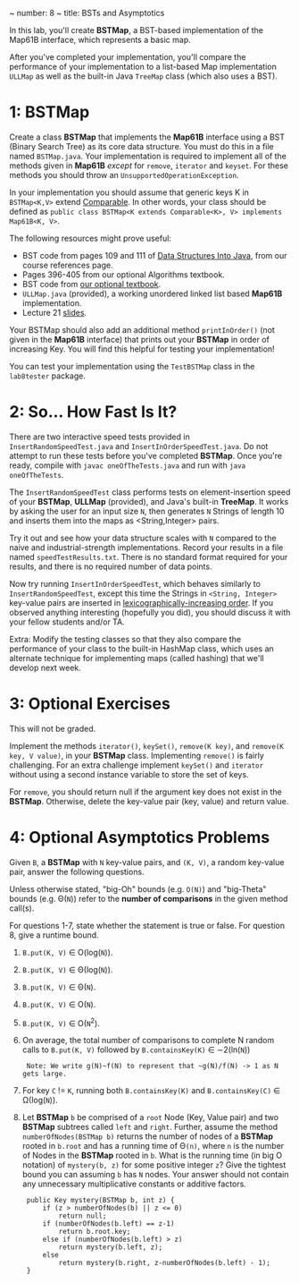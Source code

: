 ~ number: 8
~ title: BSTs and Asymptotics

In this lab, you'll create **BSTMap**, a BST-based implementation of the Map61B interface, which represents a basic map.

After you've completed your implementation, you'll compare the performance of your implementation to a list-based Map implementation `ULLMap` as well as the built-in Java `TreeMap` class (which also uses a BST).

1: BSTMap
=======

Create a class **BSTMap** that implements the **Map61B** interface using a BST (Binary Search Tree) as its core data structure. You must do this in a file named `BSTMap.java`. Your implementation is required to implement all of the methods given in **Map61B** *except* for `remove`, `iterator` and `keyset`. For these methods you should throw an `UnsupportedOperationException`.

In your implementation you should assume that generic keys K in `BSTMap<K,V>` extend [Comparable<K>](http://docs.oracle.com/javase/7/docs/api/java/lang/Comparable.html). In other words, your class should be defined as `public class BSTMap<K extends Comparable<K>, V> implements Map61B<K, V>`.

The following resources might prove useful:

* BST code from pages 109 and 111 of [Data Structures Into Java](http://www-inst.eecs.berkeley.edu/~cs61b/fa14/book2/data-structures.pdf), from our course references page.
* Pages 396-405 from our optional Algorithms textbook.
* BST code from [our optional textbook](http://algs4.cs.princeton.edu/32bst/BST.java.html). 
* `ULLMap.java` (provided), a working unordered linked list based **Map61B** implementation.
* Lecture 21 [slides](https://docs.google.com/presentation/d/1VCAceKkyEXlcznyNIz4B-lc1rlf72RFmA2o-gdhSYt4/edit#slide=id.g7536d2bb4_0484).

Your BSTMap should also add an additional method `printInOrder()` (not given in the **Map61B** interface) that prints out your **BSTMap** in order of increasing Key. You will find this helpful for testing your implementation!

You can test your implementation using the `TestBSTMap` class in the `lab8tester` package. 

2: So... How Fast Is It?
======

There are two interactive speed tests provided in `InsertRandomSpeedTest.java` and `InsertInOrderSpeedTest.java`. Do not attempt to run these tests before you've completed **BSTMap**. Once you're ready, compile with `javac oneOfTheTests.java` and run with `java oneOfTheTests`.

The `InsertRandomSpeedTest` class performs tests on element-insertion speed of your **BSTMap**, **ULLMap** (provided), and Java's built-in **TreeMap**. It works by asking the user for an input size `N`, then generates `N` Strings of length 10 and inserts them into the maps as <String,Integer> pairs.

Try it out and see how your data structure scales with `N` compared to the naive and industrial-strength implementations. Record your results in a file named `speedTestResults.txt`. There is no standard format required for your results, and there is no required number of data points.

Now try running `InsertInOrderSpeedTest`, which behaves similarly to `InsertRandomSpeedTest`, except this time the Strings in `<String, Integer>` key-value pairs are inserted in [lexicographically-increasing order](http://en.wikipedia.org/wiki/Lexicographical_order). If you observed anything interesting (hopefully you did), you should discuss it with your fellow students and/or TA.

Extra: Modify the testing classes so that they also compare the performance of your class to the built-in HashMap class, which uses an alternate technique for implementing maps (called hashing) that we'll develop next week.

3:  Optional Exercises
======

This will not be graded. 

Implement the methods `iterator()`, `keySet()`, `remove(K key)`, and `remove(K key, V value)`, in your **BSTMap** class. Implementing `remove()` is fairly challenging. For an extra challenge implement `keySet()` and `iterator` without using a second instance variable to store the set of keys.

For `remove`, you should return null if the argument key does not exist in the **BSTMap**. 
Otherwise, delete the key-value pair (key, value) and return value.

4:    Optional Asymptotics Problems
=====
Given `B`, a **BSTMap** with `N` key-value pairs, and `(K, V)`, a random key-value pair, answer the following questions.

Unless otherwise stated, "big-Oh" bounds (e.g. `O(N)`) and "big-Theta" bounds (e.g. &Theta;(`N`)) refer to the **number of comparisons** in the given method call(s). 

For questions 1-7, state whether the statement is true or false. For question 8, give a runtime bound.

1. `B.put(K, V)` &isin; O(log(`N`)).
2. `B.put(K, V)` &isin; &Theta;(log(`N`)).
3. `B.put(K, V)` &isin; &Theta;(`N`).
4. `B.put(K, V)` &isin; O(`N`).
5. `B.put(K, V)` &isin; O(`N`<sup>2</sup>).
6. On average, the total number of comparisons to complete N random calls to `B.put(K, V)` followed by `B.containsKey(K)` &isin; &Tilde;2(ln(`N`))

        Note: We write g(N)~f(N) to represent that ~g(N)/f(N) -> 1 as N gets large.

7. For key `C` != `K`, running both `B.containsKey(K)` and `B.containsKey(C)` &isin; &Omega;(log(`N`)).
8. Let **BSTMap** `b` be comprised of a `root` Node (Key, Value pair) and two **BSTMap** subtrees called `left` and `right`. Further, assume the method `numberOfNodes(BSTMap b)` returns the number of nodes of a **BSTMap** rooted in `b.root` and has a running time of &Theta;`(n)`, where `n` is the number of Nodes in the **BSTMap** rooted in `b`. What is the running time (in big O notation) of `mystery(b, z)` for some positive integer `z`? Give the tightest bound you can assuming `b` has `N` nodes. Your answer should not contain any unnecessary multiplicative constants or additive factors.

        public Key mystery(BSTMap b, int z) {
            if (z > numberOfNodes(b) || z <= 0) 
                return null;
            if (numberOfNodes(b.left) == z-1)
                return b.root.key;
            else if (numberOfNodes(b.left) > z)
                return mystery(b.left, z); 
            else 
                return mystery(b.right, z-numberOfNodes(b.left) - 1);
        }
